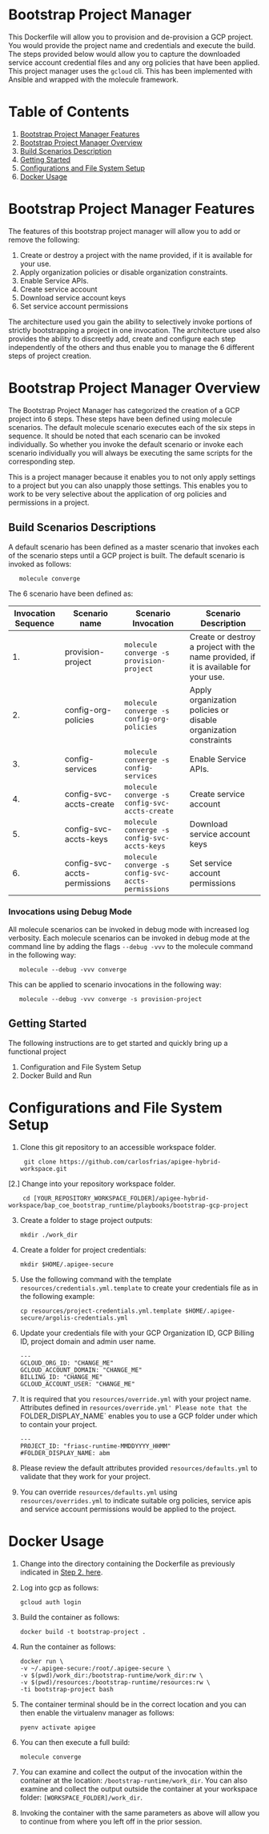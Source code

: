# Bootstrap Project Manager
This Dockerfile will allow you to provision and de-provision a GCP project. You
would provide the project name and credentials and execute the build. The steps
provided below would allow you to capture the downloaded service account credential 
files and any org policies that have been applied. This project manager uses 
the `gcloud` cli. This has been implemented with Ansible and wrapped with the molecule framework. 

# Table of Contents
1. [Bootstrap Project Manager Features](#bootstrap-project-manager-features)
2. [Bootstrap Project Manager Overview](#bootstrap-project-manager-overview)
3. [Build Scenarios Description](#build-scenarios-descriptions)
4. [Getting Started](#getting-started)
5. [Configurations and File System Setup](#configurations-and-file-system-setup)
6. [Docker Usage](#docker-usage)

# Bootstrap Project Manager Features
The features of this bootstrap project manager will allow you to add or remove the following: 
1. Create or destroy a project with the name provided, if it is available for your use.
2. Apply organization policies or disable organization constraints. 
3. Enable Service APIs.
4. Create service account 
5. Download service account keys
6. Set service account permissions

The architecture used you gain the ability to selectively invoke portions 
of strictly bootstrapping a project in one invocation. The architecture used also 
provides the ability to discreetly add, create and configure each step independently 
of the others and thus enable you to manage the 6 different steps of project creation.  

# Bootstrap Project Manager Overview
The Bootstrap Project Manager has categorized the creation of a GCP project into 6 steps. 
These steps have been defined using molecule scenarios. The default molecule scenario executes 
each of the six steps in sequence. It should be noted that each scenario can be invoked
individually. So whether you invoke the default scenario or invoke each scenario individually 
you will always be executing the same scripts for the corresponding step. 

This is a project manager because it enables you to not only apply settings to a project but you can also 
unapply those settings. This enables you to work to be very selective about the application of org policies
and permissions in a project. 

## Build Scenarios Descriptions
A default scenario has been defined as a master scenario that invokes each of the scenario steps until a GCP project is built. 
The default scenario is invoked as follows: 

       molecule converge

The 6 scenario have been defined as:

| Invocation Sequence | Scenario name                | Scenario Invocation                                | Scenario Description                                                                   |
|---------------------|------------------------------|----------------------------------------------------|----------------------------------------------------------------------------------------|
| 1.                  | provision-project            | `molecule converge -s provision-project`           | Create or destroy a project with the name provided, if it is available for your use.   |
| 2.                  | config-org-policies          | `molecule converge -s config-org-policies`         | Apply organization policies or disable organization constraints  |                         
| 3.                  | config-services              | `molecule converge -s config-services`             | Enable Service APIs.
| 4.                  | config-svc-accts-create      | `molecule converge -s config-svc-accts-create`     | Create service account                                                   |
| 5.                  | config-svc-accts-keys        | `molecule converge -s config-svc-accts-keys`       | Download service account keys                                        |
| 6.                  | config-svc-accts-permissions | `molecule converge -s config-svc-accts-permissions` | Set service account permissions                                   |

### Invocations using Debug Mode
All molecule scenarios can be invoked in debug mode with increased log verbosity. 
Each molecule scenarios can be invoked in debug mode at the command line by adding the 
flags `--debug -vvv` to the molecule command in the following way: 

       molecule --debug -vvv converge

This can be applied to scenario invocations in the following way: 

       molecule --debug -vvv converge -s provision-project

## Getting Started
The following instructions are to get started and quickly bring up a functional project
1. Configuration and File System Setup
2. Docker Build and Run

# Configurations and File System Setup
1. Clone this git repository to an accessible workspace folder.

        git clone https://github.com/carlosfrias/apigee-hybrid-workspace.git

[2.] Change into your repository workspace folder.

        cd [YOUR_REPOSITORY_WORKSPACE_FOLDER]/apigee-hybrid-workspace/bap_coe_bootstrap_runtime/playbooks/bootstrap-gcp-project

3. Create a folder to stage project outputs:

       mkdir ./work_dir

4. Create a folder for project credentials: 

       mkdir $HOME/.apigee-secure

5. Use the following command with the template `resources/credentials.yml.template` to create your 
   credentials file as in the following example: 

       cp resources/project-credentials.yml.template $HOME/.apigee-secure/argolis-credentials.yml

6. Update your credentials file with your GCP Organization ID, GCP Billing ID, project domain and admin user name.

       ---
       GCLOUD_ORG_ID: "CHANGE_ME"
       GCLOUD_ACCOUNT_DOMAIN: "CHANGE_ME"
       BILLING_ID: "CHANGE_ME"
       GCLOUD_ACCOUNT_USER: "CHANGE_ME"

7. It is required that you `resources/override.yml` with your project name. Attributes defined in `resources/override.yml'
   Please note that the `FOLDER_DISPLAY_NAME` enables you to use a GCP folder under which to contain your project. 

       ---
       PROJECT_ID: "friasc-runtime-MMDDYYYY_HHMM"
       #FOLDER_DISPLAY_NAME: abm


8. Please review the default attributes provided `resources/defaults.yml` to validate that they work for your project. 
9. You can override `resources/defaults.yml` using `resources/overrides.yml` to indicate suitable org policies, service apis and service account permissions would be applied to the project.

# Docker Usage
1. Change into the directory containing the Dockerfile as previously indicated in [Step 2. here](https://github.com/carlosfrias/apigee-hybrid-workspace/tree/master/bap_coe/bootstrap_runtime/playbooks/bootstrap-gcp-project#configurations-and-file-system-setup).
2. Log into gcp as follows: 

       gcloud auth login

3. Build the container as follows:

       docker build -t bootstrap-project .

4. Run the container as follows: 

       docker run \
       -v ~/.apigee-secure:/root/.apigee-secure \
       -v $(pwd)/work_dir:/bootstrap-runtime/work_dir:rw \
       -v $(pwd)/resources:/bootstrap-runtime/resources:rw \
       -ti bootstrap-project bash

5. The container terminal should be in the correct location and you can then enable the virtualenv manager as follows: 

       pyenv activate apigee

6. You can then execute a full build: 

       molecule converge 

7. You can examine and collect the output of the invocation within the container at the location: `/bootstrap-runtime/work_dir`.
   You can also examine and collect the output outside the container at your workspace folder: `[WORKSPACE_FOLDER]/work_dir`. 

8. Invoking the container with the same parameters as above will allow you to continue from where you left off in the prior session.
